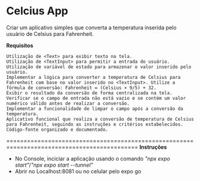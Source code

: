 <h1>Celcius App</h1>

Criar um aplicativo simples que converta a temperatura inserida pelo usuário de Celsius para Fahrenheit.

**Requisitos**

    Utilização de <Text> para exibir texto na tela.
    Utilização de <TextInput> para permitir a entrada do usuário.
    Utilização de variável de estado para armazenar o valor inserido pelo usuário.
    Implementar a lógica para converter a temperatura de Celsius para Fahrenheit com base no valor inserido no <TextInput>. Utilize a fórmula de conversão: Fahrenheit = (Celsius × 9/5) + 32.
    Exibir o resultado da conversão de forma centralizada na tela.
    Verificar se o campo de entrada não está vazio e se contém um valor numérico válido antes de realizar a conversão.
    Implementar a funcionalidade de limpar o campo após a conversão da temperatura.
    Aplicativo funcional que realiza a conversão de temperatura de Celsius para Fahrenheit, seguindo as instruções e critérios estabelecidos. 
    Código-fonte organizado e documentado.

============================================================================================
**Instruções**

- No Console, inciciar a aplicação usando o comando *"npx expo start"*/*"npx expo start --tunnel"*
- Abrir no Localhost:8081 ou no celular pelo expo go

